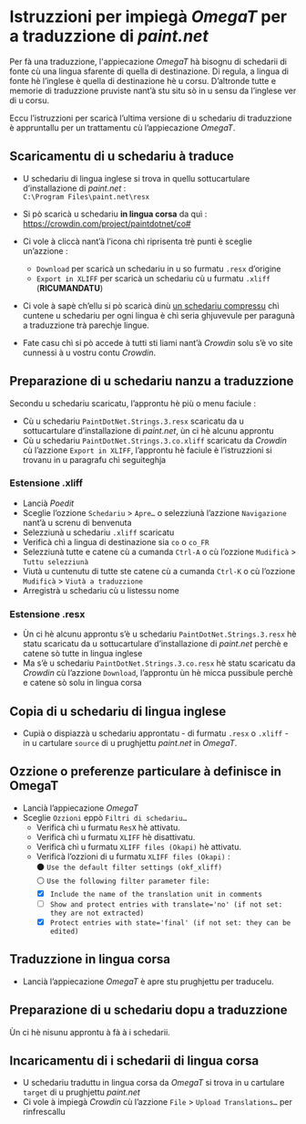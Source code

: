 # Istruzzioni per impiegà _OmegaT_ per a traduzzione di _paint.net_

Per fà una traduzzione, l'appiecazione _OmegaT_ hà bisognu di schedarii di fonte cù una lingua sfarente di quella di destinazione. Di regula, a lingua di fonte hè l’inglese è quella di destinazione hè u corsu. D’altronde tutte e memorie di traduzzione pruviste nant’à stu situ sò in u sensu da l’inglese ver di u corsu.

Eccu l’istruzzioni per scaricà l’ultima versione di u schedariu di traduzzione è appruntallu per un trattamentu cù l’appiecazione _OmegaT_.

## Scaricamentu di u schedariu à traduce

- U schedariu di lingua inglese si trova in quellu sottucartulare d’installazione di _paint.net_ :  
`C:\Program Files\paint.net\resx`

- Si pò scaricà u schedariu __in lingua corsa__ da quì :  
  https://crowdin.com/project/paintdotnet/co#

- Ci vole à cliccà nant’à l’icona chì riprisenta trè punti è sceglie un’azzione :
  - `Download` per scaricà un schedariu in u so furmatu `.resx` d’origine
  - `Export in XLIFF` per scaricà un schedariu cù u furmatu `.xliff` (**RICUMANDATU**)

- Ci vole à sapè ch’ellu si pò scaricà dinù [un schedariu compressu](https://crowdin.com/backend/download/project/paintdotnet.zip) chì cuntene u schedariu per ogni lingua è chì seria ghjuvevule per paragunà a traduzzione trà parechje lingue.

- Fate casu chì si pò accede à tutti sti liami nant’à _Crowdin_ solu s’è vo site cunnessi à u vostru contu _Crowdin_.

## Preparazione di u schedariu nanzu a traduzzione
Secondu u schedariu scaricatu, l’approntu hè più o menu faciule :
- Cù u schedariu `PaintDotNet.Strings.3.resx` scaricatu da u sottucartulare d’installazione di _paint.net_, ùn ci hè alcunu approntu
- Cù u schedariu `PaintDotNet.Strings.3.co.xliff` scaricatu da _Crowdin_ cù l’azzione `Export in XLIFF`, l’approntu hè faciule è l’istruzzioni si trovanu in u paragrafu chì seguiteghja

### Estensione .xliff
- Lancià _Poedit_
- Sceglie l’ozzione `Schedariu` > `Apre…` o selezziunà l’azzione `Navigazione` nant’à u screnu di benvenuta
- Selezziunà u schedariu `.xliff` scaricatu
- Verificà chì a lingua di destinazione sia `co` o `co_FR`
- Selezziunà tutte e catene cù a cumanda `Ctrl-A` o cù l’ozzione `Mudificà` > `Tuttu selezziunà`
- Viutà u cuntenutu di tutte ste catene cù a cumanda `Ctrl-K` o cù l’ozzione `Mudificà` > `Viutà a traduzzione`
- Arregistrà u schedariu cù u listessu nome

### Estensione .resx
- Ùn ci hè alcunu approntu s’è u schedariu `PaintDotNet.Strings.3.resx` hè statu scaricatu da u sottucartulare d’installazione di _paint.net_ perchè e catene sò tutte in lingua inglese
- Ma s’è u schedariu `PaintDotNet.Strings.3.co.resx` hè statu scaricatu da _Crowdin_ cù l’azzione `Download`, l’approntu ùn hè micca pussibule perchè e catene sò solu in lingua corsa

## Copia di u schedariu di lingua inglese

- Cupià o dispiazzà u schedariu approntatu - di furmatu `.resx` o `.xliff` - in u cartulare `source` di u prughjettu _paint.net_ in _OmegaT_.

## Ozzione o preferenze particulare à definisce in OmegaT

- Lancià l’appiecazione _OmegaT_
- Sceglie `Ozzioni` eppò `Filtri di schedariu…`
  - Verificà chì u furmatu `ResX` hè attivatu. 
  - Verificà chì u furmatu `XLIFF` hè disattivatu. 
  - Verificà chì u furmatu `XLIFF files (Okapi)` hè attivatu.  
  - Verificà l’ozzioni di u furmatu `XLIFF files (Okapi)` :  
    ⚫ `Use the default filter settings (okf_xliff)`  
    ⚪ `Use the following filter parameter file:`
    - [x] `Include the name of the translation unit in comments`
    - [ ] `Show and protect entries with translate='no' (if not set: they are not extracted)`
    - [x] `Protect entries with state='final' (if not set: they can be edited)`

## Traduzzione in lingua corsa

- Lancià l’appiecazione _OmegaT_ è apre stu prughjettu per traducelu.

## Preparazione di u schedariu dopu a traduzzione

Ùn ci hè nisunu approntu à fà à i schedarii.

## Incaricamentu di i schedarii di lingua corsa
- U schedariu traduttu in lingua corsa da _OmegaT_ si trova in u cartulare `target` di u prughjettu _paint.net_
- Ci vole à impiegà _Crowdin_ cù l’azzione `File` > `Upload Translations…` per rinfrescallu
